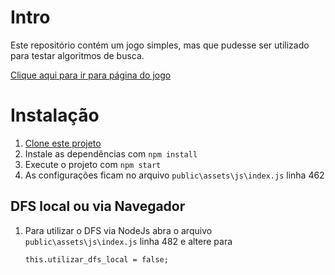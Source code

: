 # Intro

Este repositório contém um jogo simples, mas que pudesse ser utilizado para testar algoritmos de busca.

[Clique aqui para ir para página do jogo](https://celiudos.github.io/unb_aed_drops_game/public/)

# Instalação

1.  [Clone este projeto](https://celiudos.github.io/unb_aed_drops_game)
1.  Instale as dependências com `npm install`
1.  Execute o projeto com `npm start`
1.  As configurações ficam no arquivo `public\assets\js\index.js` linha 462

## DFS local ou via Navegador

1.  Para utilizar o DFS via NodeJs abra o arquivo `public\assets\js\index.js` linha 482 e altere para

        this.utilizar_dfs_local = false;

